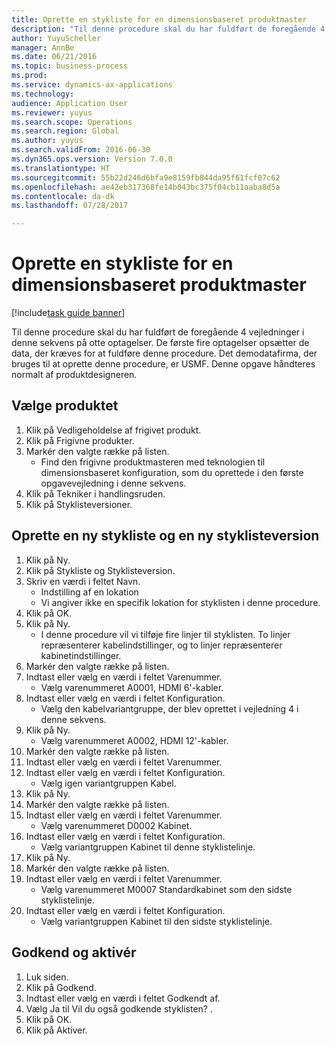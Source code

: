 ```yaml
--- 
title: Oprette en stykliste for en dimensionsbaseret produktmaster
description: "Til denne procedure skal du har fuldført de foregående 4 vejledninger i denne sekvens på otte optagelser."
author: YuyuScheller
manager: AnnBe
ms.date: 06/21/2016
ms.topic: business-process
ms.prod: 
ms.service: dynamics-ax-applications
ms.technology: 
audience: Application User
ms.reviewer: yuyus
ms.search.scope: Operations
ms.search.region: Global
ms.author: yuyus
ms.search.validFrom: 2016-06-30
ms.dyn365.ops.version: Version 7.0.0
ms.translationtype: HT
ms.sourcegitcommit: 55b22d246d6bfa9e8159fb844da95f61fcf07c62
ms.openlocfilehash: ae42eb317368fe14b043bc375f04cb11aaba8d5a
ms.contentlocale: da-dk
ms.lasthandoff: 07/28/2017

---
```

# <a name="create-a-bill-of-materials-for-a-dimension-based-product-master"></a>Oprette en stykliste for en dimensionsbaseret produktmaster

[!include[task guide banner](../../includes/task-guide-banner.md)]

Til denne procedure skal du har fuldført de foregående 4 vejledninger i denne sekvens på otte optagelser. De første fire optagelser opsætter de data, der kræves for at fuldføre denne procedure. Det demodatafirma, der bruges til at oprette denne procedure, er USMF. Denne opgave håndteres normalt af produktdesigneren.


## <a name="select-the-product"></a>Vælge produktet
1. Klik på Vedligeholdelse af frigivet produkt.
2. Klik på Frigivne produkter.
3. Markér den valgte række på listen.
    * Find den frigivne produktmasteren med teknologien til dimensionsbaseret konfiguration, som du oprettede i den første opgavevejledning i denne sekvens.  
4. Klik på Tekniker i handlingsruden.
5. Klik på Styklisteversioner.

## <a name="create-new-bom-and-bom-version"></a>Oprette en ny stykliste og en ny styklisteversion
1. Klik på Ny.
2. Klik på Stykliste og Styklisteversion.
3. Skriv en værdi i feltet Navn.
    * Indstilling af en lokation  
    * Vi angiver ikke en specifik lokation for styklisten i denne procedure.  
4. Klik på OK.
5. Klik på Ny.
    * I denne procedure vil vi tilføje fire linjer til styklisten. To linjer repræsenterer kabelindstillinger, og to linjer repræsenterer kabinetindstillinger.  
6. Markér den valgte række på listen.
7. Indtast eller vælg en værdi i feltet Varenummer.
    * Vælg varenummeret A0001, HDMI 6'-kabler.  
8. Indtast eller vælg en værdi i feltet Konfiguration.
    * Vælg den kabelvariantgruppe, der blev oprettet i vejledning 4 i denne sekvens.  
9. Klik på Ny.
    * Vælg varenummeret A0002, HDMI 12'-kabler.  
10. Markér den valgte række på listen.
11. Indtast eller vælg en værdi i feltet Varenummer.
12. Indtast eller vælg en værdi i feltet Konfiguration.
    * Vælg igen variantgruppen Kabel.  
13. Klik på Ny.
14. Markér den valgte række på listen.
15. Indtast eller vælg en værdi i feltet Varenummer.
    * Vælg varenummeret D0002 Kabinet.  
16. Indtast eller vælg en værdi i feltet Konfiguration.
    * Vælg variantgruppen Kabinet til denne styklistelinje.  
17. Klik på Ny.
18. Markér den valgte række på listen.
19. Indtast eller vælg en værdi i feltet Varenummer.
    * Vælg varenummeret M0007 Standardkabinet som den sidste styklistelinje.  
20. Indtast eller vælg en værdi i feltet Konfiguration.
    * Vælg variantgruppen Kabinet til den sidste styklistelinje.  

## <a name="approve-and-activate"></a>Godkend og aktivér
1. Luk siden.
2. Klik på Godkend.
3. Indtast eller vælg en værdi i feltet Godkendt af.
4. Vælg Ja til Vil du også godkende styklisten? .
5. Klik på OK.
6. Klik på Aktiver.


